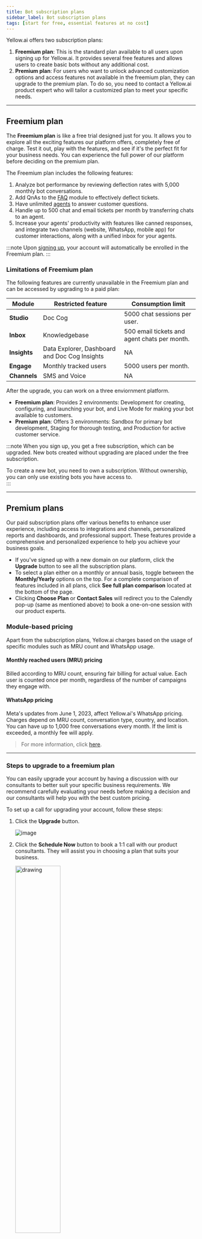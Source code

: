 ```yaml
---
title: Bot subscription plans
sidebar_label: Bot subscription plans
tags: [start for free, essential features at no cost]
---
```


Yellow.ai offers two subscription plans:

1. **Freemium plan**: This is the standard plan available to all users upon signing up for Yellow.ai. It provides several free features and allows users to create basic bots without any additional cost.
2. **Premium plan**: For users who want to unlock advanced customization options and access features not available in the freemium plan, they can upgrade to the premium plan. To do so, you need to contact a Yellow.ai product expert who will tailor a customized plan to meet your specific needs.


-----

## Freemium plan 

The **Freemium plan** is like a free trial designed just for you. It allows you to explore all the exciting features our platform offers, completely free of charge. Test it out, play with the features, and see if it's the perfect fit for your business needs. You can experience the full power of our platform before deciding on the premium plan.


The Freemium plan includes the following features:

1. Analyze bot performance by reviewing deflection rates with 5,000 monthly bot conversations.
2. Add QnAs to the [FAQ](https://docs.yellow.ai/docs/platform_concepts/studio/train/add-faqs) module to effectively deflect tickets.
3. Have unlimited [agents](https://docs.yellow.ai/docs/platform_concepts/inbox/inbox_setup/supportagents) to answer customer questions. 
4. Handle up to 500 chat and email tickets per month by transferring chats to an agent.
5. Increase your agents' productivity with features like canned responses, and integrate two channels (website, WhatsApp, mobile app) for customer interactions, along with a unified inbox for your agents.

:::note
Upon [signing up](https://docs.yellow.ai/docs/platform_concepts/Getting%20Started/account-setup), your account will automatically be enrolled in the Freemium plan.
:::

### Limitations of Freemium plan

The following features are currently unavailable in the Freemium plan and can be accessed by upgrading to a paid plan:

| Module | Restricted feature | Consumption limit |
| -------- | -------- | -------- |
| **Studio** | Doc Cog | 5000 chat sessions per user. |
| **Inbox** | Knowledgebase |500 email tickets and agent chats per month. |
| **Insights** |Data Explorer, Dashboard and Doc Cog Insights |NA |
| **Engage** | Monthly tracked users|5000 users per month. |
| **Channels** |SMS and Voice |NA |



After the upgrade, you can work on a three enviornment platform.

- **Freemium plan**: Provides 2 environments: Development for creating, configuring, and launching your bot, and Live Mode for making your bot available to customers.
- **Premium plan**: Offers 3 environments: Sandbox for primary bot development, Staging for thorough testing, and Production for active customer service.

:::note
When you sign up, you get a free subscription, which can be upgraded. New bots created without upgrading are placed under the free subscription. 

To create a new bot, you need to own a subscription. Without ownership, you can only use existing bots you have access to.  
:::

------

## Premium plans

Our paid subscription plans offer various benefits to enhance user experience, including access to integrations and channels, personalized reports and dashboards, and professional support. These features provide a comprehensive and personalized experience to help you achieve your business goals.

<!-- 
![](https://i.imgur.com/mNl6DvH.png)
-->

- If you've signed up with a new domain on our platform, click the **Upgrade** button to see all the subscription plans.
- To select a plan either on a monthly or annual basis, toggle between the **Monthly/Yearly** options on the top. For a complete comparison of features included in all plans, click **See full plan comparison** located at the bottom of the page.
- Clicking **Choose Plan** or **Contact Sales** will redirect you to the Calendly pop-up (same as mentioned above) to book a one-on-one session with our product experts.


### Module-based pricing

Apart from the subscription plans, Yellow.ai charges based on the usage of specific modules such as MRU count and WhatsApp usage.


#### Monthly reached users (MRU) pricing

Billed according to MRU count, ensuring fair billing for actual value. Each user is counted once per month, regardless of the number of campaigns they engage with.

#### WhatsApp pricing

Meta's updates from June 1, 2023, affect Yellow.ai's WhatsApp pricing. Charges depend on MRU count, conversation type, country, and location. You can have up to 1,000 free conversations every month. If the limit is exceeded, a monthly fee will apply.
> For more information, click [here](https://docs.yellow.ai/docs/platform_concepts/channelConfiguration/WA-pricing).

<!--
* Monthly Reached Users (MRU): Billed according to MRU count, ensuring fair billing for actual value. Users are counted once monthly.
* WhatsApp Pricing: Meta's updates from June 1, 2023, affect Yellow.ai's WhatsApp pricing. Charges depend on MRU count, conversation type, country, and location. Up to 1,000 free conversations monthly.

-->

--------

### Steps to upgrade to a freemium plan

You can easily upgrade your account by having a discussion with our consultants to better suit your specific business requirements. We recommend carefully evaluating your needs before making a decision and our consultants will help you with the best custom pricing. 

To set up a call for upgrading your account, follow these steps: 

1. Click the **Upgrade** button.

    ![image](https://imgur.com/XiZ8BdQ.png)

2. Click the **Schedule Now** button to book a 1:1 call with our product consultants. They will assist you in choosing a plan that suits your business.

    <img src="https://i.imgur.com/Pmx0AwS.png" alt="drawing" width="50%"/>

3. After clicking the **Schedule Now** button, a **Calendly** pop-up will appear. You can choose your preferred **date, time, and time zone**.

    ![](https://i.imgur.com/w7o0VlK.png)

4. On the following screen, fill in the required fields to provide the context for the call and click **Schedule Event**.

    ![](https://hackmd.io/_uploads/SJ3q8U122.png)

:::info

After upgrading to premium:

- Your bot will have 3 environments: Sandbox, Staging and Production. 
- Any changes you make in the Development environment will be reflected in both the Sandbox and Staging environments. You can tweak your bot in the Sandbox, and use the Staging for testing.
- Everything set up in the Live environment will be available in the Production environment.


:::

:::note
At yellow.ai, we understand that every bot is unique, with specific requirements and goals. That's why we don't provide standardized pricing details for our features. Instead, we believe in offering customized solutions tailored to your individual needs. Our dedicated team of executives is available to assess your requirements comprehensively and provide you with the best pricing options based on your specific needs. Get in touch with us today!
:::